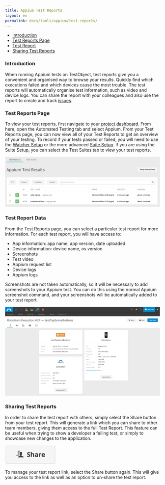 ```yaml
---
title: Appium Test Reports
layout: en
permalink: docs/tools/appium/test-reports/
---
```


<ul>
	<li><a href="#introduction">Introduction</a></li>
	<li><a href="#test-reports">Test Reports Page</a></h3>
	<li><a href="#test-report-data">Test Report</a></h3>
	<li><a href="#sharing-test-reports">Sharing Test Reports</a></h3>
</ul>

<h3 id="introduction">Introduction</h3>

When running Appium tests on TestObject, test reports give you a convenient and organised way to browse your results. Quickly find which executions failed and which devices cause the most trouble. The test reports will automatically organise test information, such as video and device logs. You can share the report with your colleagues and also use the report to create and track [issues](/docs/general-reference/issue-tracking/).

<h3 id="test-reports">Test Reports Page</h3>

To view your test reports, first navigate to your [project dashboard](/docs/general-reference/dashboard/). From here, open the Automated Testing tab and select Appium. From your Test Reports page, you can now view all of your Test Reports to get an overview of your testing. To record if your tests passed or failed, you will need to use the [Watcher Setup](/docs/tools/appium/setups/watcher-setups/) or the more advanced [Suite Setup](/docs/tools/appium/setups/suite-setups/). If you are using the Suite Setup, you can select the Test Suites tab to view your test reports. 

<img src="/img/tools/automation/appium/test-results.png">

<h3 id="test-report-data">Test Report Data</h3>

From the Test Reports page, you can select a particular test report for more information. For each test report, you will have access to:

<ul>
	<li>App information: app name, app version, date uploaded</li>
	<li>Device information: device name, os version</li>
	<li>Screenshots</li>
	<li>Test video</li>
	<li>Appium request list</li>
	<li>Device logs</li>
	<li>Appium logs</li>
</ul>

Screenshots are not taken automatically, so it will be necessary to add screenshots to your Appium test. You can do this using the normal Appium screenshot command, and your screenshots will be automatically added to your test report.

<img class="center shadow" src="/img/tools/reporting/automation-report-individual-execution-info.png">

<h3 id="sharing-test-reports">Sharing Test Reports</h3>

In order to share the test report with others, simply select the Share button from your test report. This will generate a link which you can share to other team members, giving them access to the full Test Report. This feature can be useful when trying to show a developer a failing test, or simply to showcase new changes to the application.

<img class="center shadow" src="/img/tools/automation/appium/share-test-report.png">

To manage your test report link, select the Share button again. This will give you access to the link as well as an option to un-share the test report.



